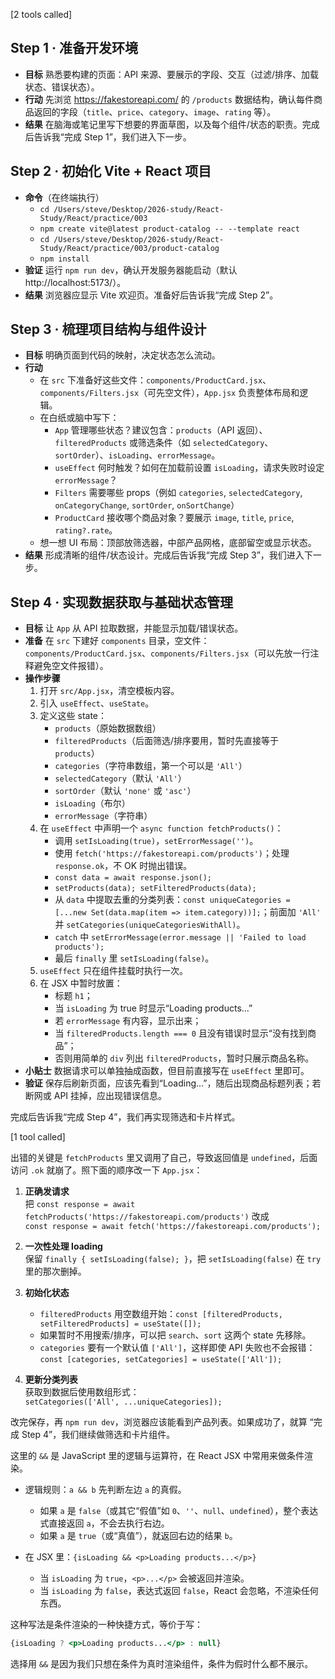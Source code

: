 [2 tools called]

## Step 1 · 准备开发环境  
- **目标** 熟悉要构建的页面：API 来源、要展示的字段、交互（过滤/排序、加载状态、错误状态）。  
- **行动** 先浏览 https://fakestoreapi.com/ 的 `/products` 数据结构，确认每件商品返回的字段（`title`、`price`、`category`、`image`、`rating` 等）。  
- **结果** 在脑海或笔记里写下想要的界面草图，以及每个组件/状态的职责。完成后告诉我“完成 Step 1”，我们进入下一步。

## Step 2 · 初始化 Vite + React 项目  
- **命令**（在终端执行）  
  - `cd /Users/steve/Desktop/2026-study/React-Study/React/practice/003`  
  - `npm create vite@latest product-catalog -- --template react`  
  - `cd /Users/steve/Desktop/2026-study/React-Study/React/practice/003/product-catalog`  
  - `npm install`  
- **验证** 运行 `npm run dev`，确认开发服务器能启动（默认 http://localhost:5173/）。  
- **结果** 浏览器应显示 Vite 欢迎页。准备好后告诉我“完成 Step 2”。

## Step 3 · 梳理项目结构与组件设计  
- **目标** 明确页面到代码的映射，决定状态怎么流动。  
- **行动**  
  - 在 `src` 下准备好这些文件：`components/ProductCard.jsx`、`components/Filters.jsx`（可先空文件），`App.jsx` 负责整体布局和逻辑。  
  - 在白纸或脑中写下：  
    - `App` 管理哪些状态？建议包含：`products`（API 返回）、`filteredProducts` 或筛选条件（如 `selectedCategory`、`sortOrder`）、`isLoading`、`errorMessage`。  
    - `useEffect` 何时触发？如何在加载前设置 `isLoading`，请求失败时设定 `errorMessage`？  
    - `Filters` 需要哪些 props（例如 `categories`, `selectedCategory`, `onCategoryChange`, `sortOrder`, `onSortChange`）  
    - `ProductCard` 接收哪个商品对象？要展示 `image`, `title`, `price`, `rating?.rate`。  
  - 想一想 UI 布局：顶部放筛选器，中部产品网格，底部留空或显示状态。  
- **结果** 形成清晰的组件/状态设计。完成后告诉我“完成 Step 3”，我们进入下一步。

## Step 4 · 实现数据获取与基础状态管理  
- **目标** 让 `App` 从 API 拉取数据，并能显示加载/错误状态。  
- **准备** 在 `src` 下建好 `components` 目录，空文件：`components/ProductCard.jsx`、`components/Filters.jsx`（可以先放一行注释避免空文件报错）。  
- **操作步骤**  
  1. 打开 `src/App.jsx`，清空模板内容。  
  2. 引入 `useEffect`、`useState`。  
  3. 定义这些 state：  
     - `products`（原始数据数组）  
     - `filteredProducts`（后面筛选/排序要用，暂时先直接等于 `products`）  
     - `categories`（字符串数组，第一个可以是 `'All'`）  
     - `selectedCategory`（默认 `'All'`）  
     - `sortOrder`（默认 `'none'` 或 `'asc'`）  
     - `isLoading`（布尔）  
     - `errorMessage`（字符串）  
  4. 在 `useEffect` 中声明一个 `async function fetchProducts()`：  
     - 调用 `setIsLoading(true)`，`setErrorMessage('')`。  
     - 使用 `fetch('https://fakestoreapi.com/products')`；处理 `response.ok`，不 OK 时抛出错误。  
     - `const data = await response.json();`  
     - `setProducts(data); setFilteredProducts(data);`  
     - 从 `data` 中提取去重的分类列表：`const uniqueCategories = [...new Set(data.map(item => item.category))];`；前面加 `'All'` 并 `setCategories(uniqueCategoriesWithAll)`。  
     - `catch` 中 `setErrorMessage(error.message || 'Failed to load products');`  
     - 最后 `finally` 里 `setIsLoading(false)`。  
  5. `useEffect` 只在组件挂载时执行一次。  
  6. 在 JSX 中暂时放置：  
     - 标题 `h1`；  
     - 当 `isLoading` 为 true 时显示“Loading products...”  
     - 若 `errorMessage` 有内容，显示出来；  
     - 当 `filteredProducts.length === 0` 且没有错误时显示“没有找到商品”；  
     - 否则用简单的 `div` 列出 `filteredProducts`，暂时只展示商品名称。  
- **小贴士** 数据请求可以单独抽成函数，但目前直接写在 `useEffect` 里即可。  
- **验证** 保存后刷新页面，应该先看到“Loading...”，随后出现商品标题列表；若断网或 API 挂掉，应出现错误信息。

完成后告诉我“完成 Step 4”，我们再实现筛选和卡片样式。


<!-- 我的错误 -->
[1 tool called]

出错的关键是 `fetchProducts` 里又调用了自己，导致返回值是 `undefined`，后面访问 `.ok` 就崩了。照下面的顺序改一下 `App.jsx`：

1. **正确发请求**  
   把 `const response = await fetchProducts('https://fakestoreapi.com/products')` 改成  
   `const response = await fetch('https://fakestoreapi.com/products');`

2. **一次性处理 loading**  
   保留 `finally { setIsLoading(false); }`，把 `setIsLoading(false)` 在 `try` 里的那次删掉。

3. **初始化状态**  
   - `filteredProducts` 用空数组开始：`const [filteredProducts, setFilteredProducts] = useState([]);`  
   - 如果暂时不用搜索/排序，可以把 `search`、`sort` 这两个 state 先移除。  
   - `categories` 要有一个默认值 `['All']`，这样即使 API 失败也不会报错：  
     `const [categories, setCategories] = useState(['All']);`

4. **更新分类列表**  
   获取到数据后使用数组形式：  
   `setCategories(['All', ...uniqueCategories]);`

改完保存，再 `npm run dev`，浏览器应该能看到产品列表。如果成功了，就算 “完成 Step 4”，我们继续做筛选和卡片组件。



<!-- 问题 -->
这里的 `&&` 是 JavaScript 里的逻辑与运算符，在 React JSX 中常用来做条件渲染。

- 逻辑规则：`a && b` 先判断左边 `a` 的真假。  
  - 如果 `a` 是 `false`（或其它“假值”如 `0`、`''`、`null`、`undefined`），整个表达式直接返回 `a`，不会去执行右边。  
  - 如果 `a` 是 `true`（或“真值”），就返回右边的结果 `b`。

- 在 JSX 里：`{isLoading && <p>Loading products...</p>}`  
  - 当 `isLoading` 为 `true`，`<p>...</p>` 会被返回并渲染。  
  - 当 `isLoading` 为 `false`，表达式返回 `false`，React 会忽略，不渲染任何东西。

这种写法是条件渲染的一种快捷方式，等价于写：

```jsx
{isLoading ? <p>Loading products...</p> : null}
```

选择用 `&&` 是因为我们只想在条件为真时渲染组件，条件为假时什么都不展示。